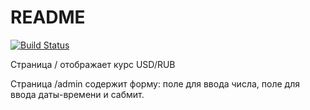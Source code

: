 # README
[![Build Status](https://travis-ci.org/mvlad3vs/SimpleRate.svg?branch=master)](https://travis-ci.org/mvlad3vs/SimpleRate)


Страница / отображает курс USD/RUB 

Страница /admin содержит форму: поле для ввода числа,
поле для ввода даты-времени и сабмит.